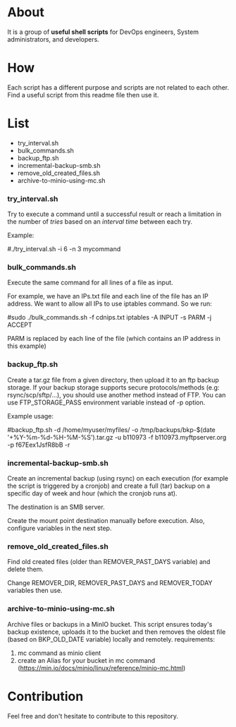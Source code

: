 # About
It is a group of **useful shell scripts** for DevOps engineers, System administrators, and developers.

# How
Each script has a different purpose and scripts are not related to each other.
Find a useful script from this readme file then use it.

# List
+ try_interval.sh
+ bulk_commands.sh
+ backup_ftp.sh
+ incremental-backup-smb.sh
+ remove_old_created_files.sh
+ archive-to-minio-using-mc.sh

### try_interval.sh
Try to execute a command until a successful result or reach a limitation in the number of *tries* based on an *interval time* between each try.

Example:

#./try_interval.sh -i 6 -n 3 mycommand

### bulk_commands.sh
Execute the same command for all lines of a file as input.

For example, we have an IPs.txt file and each line of the file has an IP address. We want to allow all IPs to use iptables command. So we run:

#sudo ./bulk_commands.sh -f cdnips.txt iptables -A INPUT -s PARM -j ACCEPT

PARM is replaced by each line of the file (which contains an IP address in this example)

### backup_ftp.sh
Create a tar.gz file from a given directory, then upload it to an ftp backup storage.
If your backup storage supports secure protocols/methods (e.g: rsync/scp/sftp/...), you should use another method instead of FTP.
You can use FTP_STORAGE_PASS environment variable instead of -p option.

Example usage:

#backup_ftp.sh -d /home/myuser/myfiles/ -o /tmp/backups/bkp-$(date '+%Y-%m-%d-%H-%M-%S').tar.gz -u b110973 -f b110973.myftpserver.org -p f67Eex1JsfR8bB -r

### incremental-backup-smb.sh
Create an incremental backup (using rsync) on each execution (for example the script is triggered by a cronjob) and create a full (tar) backup on a specific day of week and hour (which the cronjob runs at).

The destination is an SMB server.

Create the mount point destination manually before execution. Also, configure variables in the next step.

### remove_old_created_files.sh
Find old created files (older than REMOVER_PAST_DAYS variable) and delete them.

Change REMOVER_DIR, REMOVER_PAST_DAYS and REMOVER_TODAY variables then use.

### archive-to-minio-using-mc.sh
Archive files or backups in a MinIO bucket. This script ensures today's backup existence, uploads it to the bucket and then removes the oldest file (based on BKP_OLD_DATE variable) locally and remotely. requirements:

1. mc command as minio client
2. create an Alias for your bucket in mc command (https://min.io/docs/minio/linux/reference/minio-mc.html)

# Contribution
Feel free and don't hesitate to contribute to this repository.
